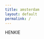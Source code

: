 ```yaml
---
title: amsterdam
layout: default
permalink: /
---
```

<div class="row">	
	<div class="col-md-6">
		HENKIE
	</div>
</div>

